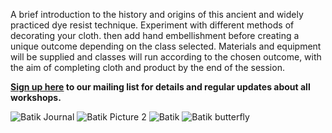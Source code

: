 A brief introduction to the history and origins of this ancient and widely practiced dye resist technique.  Experiment with different methods of decorating your cloth. then add hand embellishment before creating a unique outcome depending on the class selected.
Materials and equipment will be supplied and classes will run according to the chosen outcome, with the aim of completing cloth and product by the end of the session.

**[Sign up here](/contact)  to our mailing list for details and regular updates about all workshops.**

![Batik Journal](http://textilesatthestablehouse.co.uk/assets/BatikJournal.jpg)
![Batik Picture 2](http://textilesatthestablehouse.co.uk/assets/BatikPicture2.jpg)
![Batik](http://textilesatthestablehouse.co.uk/assets/Batik.jpg)
![Batik butterfly](http://textilesatthestablehouse.co.uk/assets/Butterfly2.jpg)